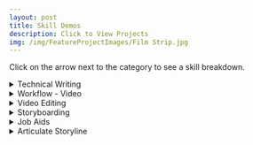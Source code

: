 ```yaml
---
layout: post
title: Skill Demos
description: Click to View Projects
img: /img/FeatureProjectImages/Film Strip.jpg
---
```


Click on the arrow next to the category to see a skill breakdown. 

<details>

<summary>Technical Writing </summary>
 <u> Scenerio Writing Storyboard/Script Example </u>
  <ul style ="list-style'type:disc">
    <li>Here is a sample from my latest project that has been genericized to demonstrate this writing style in a Storyboard/Script.</li>
    <li><a href="/docs/TechnicalWritingExamples/S SB&Script Example.docx" download> Scenerio Writing Storyboard/Script Example
    </a></li>
</ul>

  <u> Straight Informational Writing Storyboard/Script Example </u>
  <ul style ="list-style'type:disc">
    <li>Here is a sample from my latest project that has been genericized to demonstrate this writing style in a Storyboard/Script.</li>
    <li><a href="/docs/TechnicalWritingExamples/SI SB&Script Example.docx" download> Straight Informational Writing Storyboard/Script Example
    </a></li>
</ul>

  <u> Straight Informational Writing Text Reference Example </u>
  <ul style ="list-style'type:disc">
    <li>Here is a sample from my latest project that has been genericized to demonstrate this writing style in a Text Reference that would accompany the Video Training.</li>
    <li><a href="/docs/TechnicalWritingExamples/S Text Reference Example.docx" download> Straight Informational Writing Text Reference Example
    </a></li>
</ul>

</details>

<details>

  <summary>Workflow - Video </summary>
  <u>Storyboarding</u>
  <ul style ="list-style'type:disc">
    <li>Final Storyboard for the project. </li>
    <li><a href="/docs/SkillDemos/WorkflowVideo/Final 9-11 Commemorative Storyboard.docx" download> Final 9-11 Commemorative Storyboard
    </a></li>
  </ul>
   
  <u>Client Exchange</u>
  <ul style ="list-style'type:disc">
    <li>Summary of the Client communications with the resulting actions that were taken based on the feedback. </li>
    <li><a href="/docs/SkillDemos/WorkflowVideo/Client Exchange Log.docx" download> Client Exchange Log
    </a></li>
  </ul>
  
  <u>First Cut</u>
    <a href="https://youtu.be/tJRFAZOcUbI">Video Link</a>

  <u>Option 2</u>
    <a href="https://youtu.be/juTcgbW0lOU">Video Link</a>

  <u>Second Cut</u>
    <a href="https://youtu.be/Us3teXS65yk">Video Link</a>

  <u>Final Cut</u>
    <a href="https://youtu.be/kfSg1v4HhQc">Video Link</a>

</details>

<details>

  <summary>Video Editing</summary>
  <u>Deleting a Segment</u>
   <a href="https://youtu.be/7vO9wq4YaZA">Video Link</a>

  <u>Extending Slide to Match Audio</u>
   <a href="https://youtu.be/lyKQtFMv0TE">Video Link</a>

  <u>Replacing Segment and Audio</u>
   <a href="https://youtu.be/NlmyMu3wI0c">Video Link</a>

  <u>Text Overlays</u>
   <a href="https://youtu.be/inj8Esif-iY">Video Link</a>

  <u>Creating Video Overlays</u>
   <a href="https://youtu.be/CQ1-wYJCy_s">Video Link</a>

</details>

<details>

  <summary>Storyboarding </summary>
<div class="img_row">
	<img class="col one" src="{{ site.baseurl }}/img/Storyboard/Idea Board_Basic Outline.jpg" alt="" title= "Conflict Management for Leadership Storyboard"/>
  <img class="col one" src="{{ site.baseurl }}/img/Storyboard/Storyboard Outline.JPG" alt="" title= "Storyboard Outline for Getting Started with Google Suite"/>
	<img class="col one" src="{{ site.baseurl }}/img/Storyboard/Getting Started with Skype Articulate eLearning Storyboard.jpg" alt="" title= "Getting Started with Skype eLearning Storyboard"/>
</div>
<div class="three">
	<div class="col one caption">
		Conflict Management for Leadership Storyboard
	</div>
	<div class="col one caption">
		Storyboard Outline for Getting Started with Google Suite
	</div>
	<div class="col one caption">
		Getting Started with Skype eLearning Storyboard (eLearning)
	</div>
</div>

</details>

<details>
  <summary>Job Aids</summary>
  <u>Adobe Premiere Pro 2020 Basics Primer</u>
  <ul style ="list-style'type:disc">
    <li>Basics primer for getting started with Adobe Premiere Pro 2020 I created to help a training team on another contract. </li>
    <li><a href="/docs/How2Tutorials/Adobe Premiere Pro 2020 Basics Primer.docx" download> Adobe Premiere Pro 2020 Basics Primer
    </a></li>
  </ul>
  <u>PowerPoints into Videos</u>
  <ul style ="list-style'type:disc">
    <li>Basic primer for how to build a video using PowerPoint.</li>
    <li><a href="/docs/How2Tutorials/PowerPoints into Videos.docx" download> PowerPoints into Videos Job Aid
    </a></li>

</details>

<details>
  <summary>Articulate Storyline</summary>
  <u>Branching</u>
  <ul style ="list-style'type:disc">
    <li>Through the use of triggers depending on how the user response depends on where they are directed to next for the lesson.</li>
    <li><a href="https://youtu.be/iBrhV_X566Y"> Video Link 
    </a></li>
    </ul>

  <u>Triggers, Overlays, and Assessment</u>
  <ul style ="list-style'type:disc">
    <li>Short scene from Conflict Management for Leadership that utilizes triggers to progress the scene, overlays of multiple text boxes and character on a single slide, along with a check for understanding assessment.</li>
    <li><a href="https://youtu.be/JjsJRO75p04"> Video Link 
    </a></li>
    </ul>

</details>